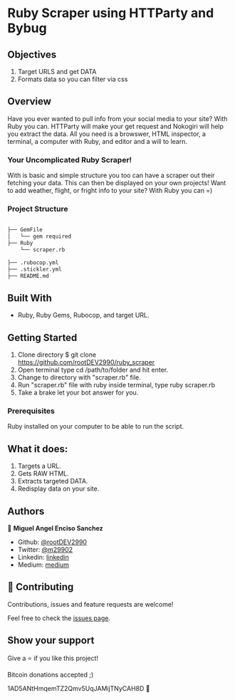 # Ruby Scraper using HTTParty and Bybug

## Objectives

1. Target URLS and get DATA
2. Formats data so you can filter via css

## Overview

Have you ever wanted to pull info from your social media to your site? With Ruby you can. HTTParty will make your get request and Nokogiri will help you extract the data. All you need is a browswer, HTML inspector, a terminal, a computer with Ruby, and editor and a will to learn.

### Your Uncomplicated Ruby Scraper!

With is basic and simple structure you too can have a scraper out their fetching your data. This can then be displayed on your own projects! Want to add weather, flight, or fright info to your site? With Ruby you can =)

### Project Structure

```bash

├── GemFile
│   └── gem required
├── Ruby
    └── scraper.rb

├── .rubocop.yml
├── .stickler.yml
├── README.md

```

## Built With

- Ruby, Ruby Gems, Rubocop, and target URL.

## Getting Started

1. Clone directory $ git clone https://github.com/rootDEV2990/ruby_scraper
2. Open terminal type cd /path/to/folder and hit enter.
3. Change to directory with "scraper.rb" file.
4. Run "scraper.rb" file with ruby inside terminal, type ruby scraper.rb
5. Take a brake let your bot answer for you.

### Prerequisites

Ruby installed on your computer to be able to run the script.

## What it does:

1. Targets a URL.
2. Gets RAW HTML.
3. Extracts targeted DATA.
4. Redisplay data on your site.


## Authors

👤 **Miguel Angel Enciso Sanchez**

- Github: [@rootDEV2990](https://github.com/rootDEV2990)
- Twitter: [@m29902](https://twitter.com/m29902)
- Linkedin: [linkedin](https://www.linkedin.com/in/miguel-enciso-6474741a1/)
- Medium: [medium](https://medium.com/@website.dev)

## 🤝 Contributing

Contributions, issues and feature requests are welcome!

Feel free to check the [issues page](issues/).

## Show your support

Give a ⭐️ if you like this project!

Bitcoin donations accepted ;)

1AD5ANtHmqemTZ2Qmv5UqJAMijTNyCAH8D 🚀
